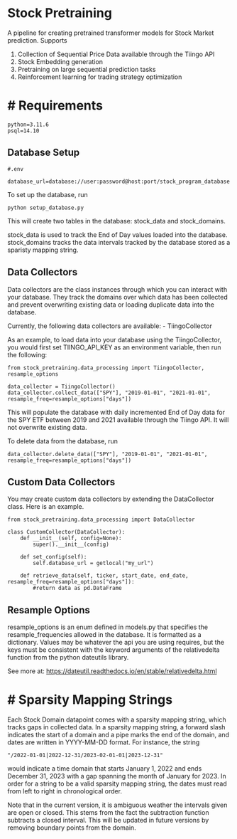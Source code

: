 # Stock Pretraining

A pipeline for creating pretrained transformer models for Stock Market prediction. Supports

1. Collection of Sequential Price Data available through the Tiingo API
2. Stock Embedding generation
3. Pretraining on large sequential prediction tasks
4. Reinforcement learning for trading strategy optimization


# # Requirements

```
python=3.11.6
psql=14.10
```

## Database Setup

```
#.env

database_url=database://user:password@host:port/stock_program_database

```

To set up the database, run 

```python setup_database.py```

This will create two tables in the database: stock_data and stock_domains.

stock_data is used to track the End of Day values loaded into the database.
stock_domains tracks the data intervals tracked by the database stored as a sparisty mapping string.


## Data Collectors

Data collectors are the class instances through which you can interact with your database. They track the domains over which data has been collected and prevent overwriting existing data or loading duplicate data into the database.

Currently, the following data collectors are available:
    - TiingoCollector

As an example, to load data into your database using the TiingoCollector, you would first set TIINGO_API_KEY as an environment variable, then run the following:

```
from stock_pretraining.data_processing import TiingoCollector, resample_options

data_collector = TiingoCollector()
data_collector.collect_data(["SPY"], "2019-01-01", "2021-01-01", resample_freq=resample_options["days"])
```

This will populate the database with daily incremented End of Day data for the SPY ETF between 2019 and 2021 available through the Tiingo API. It will not overwrite existing data.


To delete data from the database, run
```
data_collector.delete_data(["SPY"], "2019-01-01", "2021-01-01", resample_freq=resample_options["days"])
```

## Custom Data Collectors

You may create custom data collectors by extending the DataCollector class. Here is an example.

```
from stock_pretraining.data_processing import DataCollector

class CustomCollector(DataCollector):
    def __init__(self, config=None):
        super().__init__(config)

    def set_config(self):
        self.database_url = getlocal("my_url")
    
    def retrieve_data(self, ticker, start_date, end_date, resample_freq=resample_options["days"]):
        #return data as pd.DataFrame
```

## Resample Options
resample_options is an enum defined in models.py that specifies the resample_frequencies allowed in the database. It is formatted as a dictionary. Values may be whatever the api you are using requires, but the keys must be consistent with the keyword arguments of the relativedelta function from the python dateutils library.

See more at: https://dateutil.readthedocs.io/en/stable/relativedelta.html

# # Sparsity Mapping Strings

Each Stock Domain datapoint comes with a sparsity mapping string, which tracks gaps in collected data. In a sparsity mapping string, a forward slash indicates the start of a domain and a pipe marks the end of the domain, and dates are written in YYYY-MM-DD format. For instance, the string 

```"/2022-01-01|2022-12-31/2023-02-01-01|2023-12-31"```

 would indicate a time domain that starts January 1, 2022 and ends December 31, 2023 with a gap spanning the month of January for 2023. In order for a string to be a valid sparsity mapping string, the dates must read from left to right in chronological order.

 Note that in the current version, it is ambiguous weather the intervals given are open or closed. This stems from the fact the subtraction function subtracts a closed interval. This will be updated in future versions by removing boundary points from the domain.
